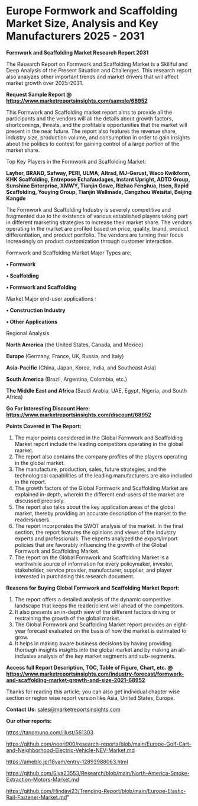 # Europe Formwork and Scaffolding Market Size, Analysis and Key Manufacturers 2025 - 2031

<strong>Formwork and Scaffolding Market Research Report 2031</strong>

The Research Report on Formwork and Scaffolding Market is a Skillful and Deep Analysis of the Present Situation and Challenges. This research report also analyzes other important trends and market drivers that will affect market growth over 2025-2031.

<strong>Request Sample Report @ <a href=https://www.marketreportsinsights.com/sample/68952>https://www.marketreportsinsights.com/sample/68952</a></strong>

This Formwork and Scaffolding market report aims to provide all the participants and the vendors will all the details about growth factors, shortcomings, threats, and the profitable opportunities that the market will present in the near future. The report also features the revenue share, industry size, production volume, and consumption in order to gain insights about the politics to contest for gaining control of a large portion of the market share.

Top Key Players in the Formwork and Scaffolding Market:

<strong>Layher, BRAND, Safway, PERI, ULMA, Altrad, MJ-Gerust, Waco Kwikform, KHK Scaffolding, Entrepose Echafaudages, Instant Upright, ADTO Group, Sunshine Enterprise, XMWY, Tianjin Gowe, Rizhao Fenghua, Itsen, Rapid Scaffolding, Youying Group, Tianjin Wellmade, Cangzhou Weisitai, Beijing Kangde</strong>

The Formwork and Scaffolding Industry is severely competitive and fragmented due to the existence of various established players taking part in different marketing strategies to increase their market share. The vendors operating in the market are profiled based on price, quality, brand, product differentiation, and product portfolio. The vendors are turning their focus increasingly on product customization through customer interaction.

Formwork and Scaffolding Market Major Types are:

<strong>• Formwork

• Scaffolding

• Formwork and Scaffolding</strong>

Market Major end-user applications :

<strong>• Construction Industry

• Other Applications</strong>

Regional Analysis

</u><strong><b>North America</b></strong> (the United States, Canada, and Mexico)

<strong><b>Europe </b></strong>(Germany, France, UK, Russia, and Italy)

<strong><b>Asia-Pacific</b></strong> (China, Japan, Korea, India, and Southeast Asia)

<strong><b>South America</b></strong> (Brazil, Argentina, Colombia, etc.)

<strong><b>The Middle East and Africa</b></strong> (Saudi Arabia, UAE, Egypt, Nigeria, and South Africa)

<strong>Go For Interesting Discount Here: <a href=https://www.marketreportsinsights.com/discount/68952>https://www.marketreportsinsights.com/discount/68952</a></strong>

<strong>Points Covered in The Report:</strong>
<ol>
  <li>The major points considered in the Global Formwork and Scaffolding Market report include the leading competitors operating in the global market.</li>
  <li>The report also contains the company profiles of the players operating in the global market.</li>
  <li>The manufacture, production, sales, future strategies, and the technological capabilities of the leading manufacturers are also included in the report.</li>
  <li>The growth factors of the Global Formwork and Scaffolding Market are explained in-depth, wherein the different end-users of the market are discussed precisely.</li>
  <li>The report also talks about the key application areas of the global market, thereby providing an accurate description of the market to the readers/users.</li>
  <li>The report incorporates the SWOT analysis of the market. In the final section, the report features the opinions and views of the industry experts and professionals. The experts analyzed the export/import policies that are favorably influencing the growth of the Global Formwork and Scaffolding Market.</li>
  <li>The report on the Global Formwork and Scaffolding Market is a worthwhile source of information for every policymaker, investor, stakeholder, service provider, manufacturer, supplier, and player interested in purchasing this research document.</li>
</ol>
<strong>Reasons for Buying Global Formwork and Scaffolding Market Report:</strong>

<ol>
  <li>The report offers a detailed analysis of the dynamic competitive landscape that keeps the reader/client well ahead of the competitors.</li>
  <li>It also presents an in-depth view of the different factors driving or restraining the growth of the global market.</li>
  <li>The Global Formwork and Scaffolding Market report provides an eight-year forecast evaluated on the basis of how the market is estimated to grow.</li>
  <li>It helps in making aware business decisions by having providing thorough insights insights into the global market and by making an all-inclusive analysis of the key market segments and sub-segments.</li>
</ol>
<strong>Access full Report Description, TOC, Table of Figure, Chart, etc. @ <a href=https://www.marketreportsinsights.com/industry-forecast/formwork-and-scaffolding-market-growth-and-size-2021-68952>https://www.marketreportsinsights.com/industry-forecast/formwork-and-scaffolding-market-growth-and-size-2021-68952</a></strong>


Thanks for reading this article; you can also get individual chapter wise section or region wise report version like Asia, United States, Europe.

<strong>Contact Us:</strong>
sales@marketreportsinsights.com

<strong>Our other reports:</strong>

<a href=https://tanomuno.com/illust/561303>https://tanomuno.com/illust/561303</a>

<a href=https://github.com/noori900/research-reports/blob/main/Europe-Golf-Cart-and-Neighborhood-Electric-Vehicle-NEV-Market.md>https://github.com/noori900/research-reports/blob/main/Europe-Golf-Cart-and-Neighborhood-Electric-Vehicle-NEV-Market.md</a>

<a href=https://ameblo.jp/18yam/entry-12893988063.html>https://ameblo.jp/18yam/entry-12893988063.html</a>

<a href=https://github.com/Siya23553/Research/blob/main/North-America-Smoke-Extraction-Motors-Market.md>https://github.com/Siya23553/Research/blob/main/North-America-Smoke-Extraction-Motors-Market.md</a>

<a href=https://github.com/Hindavi23/Trending-Report/blob/main/Europe-Elastic-Rail-Fastener-Market.md>https://github.com/Hindavi23/Trending-Report/blob/main/Europe-Elastic-Rail-Fastener-Market.md</a>"
